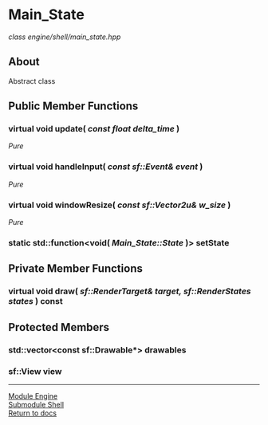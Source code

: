# Main_State
*class*
*engine/shell/main_state.hpp*

## About
Abstract class 

## Public Member Functions

### virtual void update( *const float delta_time* )
*Pure*

### virtual void handleInput( *const sf::Event& event* )
*Pure*

### virtual void windowResize( *const sf::Vector2u& w_size* )
*Pure*

### static std::function<void( *Main_State::State* )> setState

## Private Member Functions

### virtual void draw( *sf::RenderTarget& target, sf::RenderStates states* ) const

## Protected Members

### std::vector<const sf::Drawable\*> drawables

### sf::View view

---

[Module Engine](../engine.md)  
[Submodule Shell](shell.md)  
[Return to docs](../../docs.md)